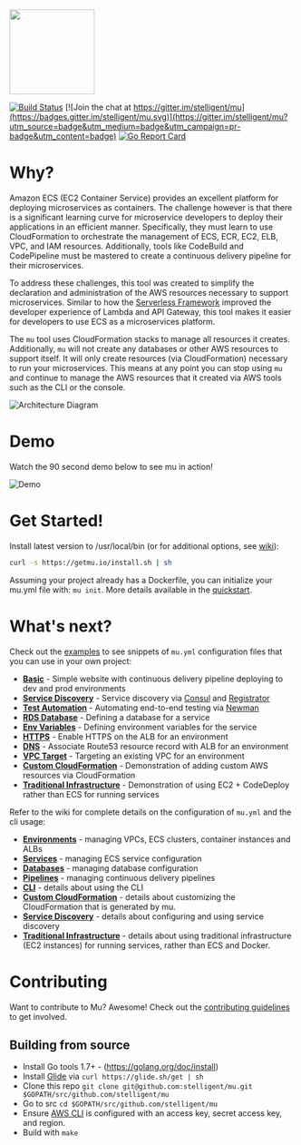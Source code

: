 <img src="https://github.com/stelligent/mu/wiki/img/mu.png" width="150">
<br/>

[![Build Status](https://circleci.com/gh/stelligent/mu.svg?style=shield)](https://circleci.com/gh/stelligent/mu) [![Join the chat at https://gitter.im/stelligent/mu](https://badges.gitter.im/stelligent/mu.svg)](https://gitter.im/stelligent/mu?utm_source=badge&utm_medium=badge&utm_campaign=pr-badge&utm_content=badge) [![Go Report Card](https://goreportcard.com/badge/github.com/stelligent/mu)](https://goreportcard.com/report/github.com/stelligent/mu)


# Why?
Amazon ECS (EC2 Container Service) provides an excellent platform for deploying microservices as containers.  The challenge however is that there is a significant learning curve for microservice developers to deploy their applications in an efficient manner.  Specifically, they must learn to use CloudFormation to orchestrate the management of ECS, ECR, EC2, ELB, VPC, and IAM resources.  Additionally, tools like CodeBuild and CodePipeline must be mastered to create a continuous delivery pipeline for their microservices.

To address these challenges, this tool was created to simplify the declaration and administration of the AWS resources necessary to support microservices.  Similar to how the [Serverless Framework](https://serverless.com/) improved the developer experience of Lambda and API Gateway, this tool makes it easier for developers to use ECS as a microservices platform.

The `mu` tool uses CloudFormation stacks to manage all resources it creates.  Additionally, `mu` will not create any databases or other AWS resources to support itself.  It will only create resources (via CloudFormation) necessary to run your microservices.  This means at any point you can stop using `mu` and continue to manage the AWS resources that it created via AWS tools such as the CLI or the console.

![Architecture Diagram](https://github.com/stelligent/mu/wiki/img/mu-architecture.gif)

# Demo
Watch the 90 second demo below to see mu in action!

![Demo](https://github.com/stelligent/mu/wiki/quickstart/mu-quickstart.gif)

# Get Started!
Install latest version to /usr/local/bin (or for additional options, see [wiki](https://github.com/stelligent/mu/wiki/Installation)):

```bash
curl -s https://getmu.io/install.sh | sh
```

Assuming your project already has a Dockerfile, you can initialize your mu.yml file with: `mu init`.  More details available in the [quickstart](https://github.com/stelligent/mu/wiki/Quickstart).

# What's next?
Check out the [examples](examples) to see snippets of `mu.yml` configuration files that you can use in your own project:

* **[Basic](examples/basic)** - Simple website with continuous delivery pipeline deploying to dev and prod environments
* **[Service Discovery](examples/consul)** - Service discovery via [Consul](https://www.consul.io/) and [Registrator](http://gliderlabs.com/registrator/latest/)
* **[Test Automation](examples/pipeline-newman)** - Automating end-to-end testing via [Newman](https://github.com/postmanlabs/newman)
* **[RDS Database](examples/database)** - Defining a database for a service
* **[Env Variables](examples/service-env-vars)** - Defining environment variables for the service
* **[HTTPS](examples/elb-https)** - Enable HTTPS on the ALB for an environment
* **[DNS](examples/elb-dns)** - Associate Route53 resource record with ALB for an environment
* **[VPC Target](examples/vpc-target)** - Targeting an existing VPC for an environment
* **[Custom CloudFormation](examples/custom-cloudformation)** - Demonstration of adding custom AWS resources via CloudFormation
* **[Traditional Infrastructure](examples/ec2-provider)** - Demonstration of using EC2 + CodeDeploy rather than ECS for running services

Refer to the wiki for complete details on the configuration of `mu.yml` and the cli usage:

* **[Environments](https://github.com/stelligent/mu/wiki/Environments)** - managing VPCs, ECS clusters, container instances and ALBs
* **[Services](https://github.com/stelligent/mu/wiki/Services)** - managing ECS service configuration
* **[Databases](https://github.com/stelligent/mu/wiki/Databases)** - managing database configuration
* **[Pipelines](https://github.com/stelligent/mu/wiki/Pipelines)** - managing continuous delivery pipelines
* **[CLI](https://github.com/stelligent/mu/wiki/CLI-Usage)** - details about using the CLI
* **[Custom CloudFormation](https://github.com/stelligent/mu/wiki/Custom-CloudFormation)** - details about customizing the CloudFormation that is generated by mu.
* **[Service Discovery](https://github.com/stelligent/mu/wiki/Service-Discovery)** - details about configuring and using service discovery
* **[Traditional Infrastructure](https://github.com/stelligent/mu/wiki/Traditional-Infrastructure)** - details about using traditional infrastructure (EC2 instances) for running services, rather than ECS and Docker.

# Contributing

Want to contribute to Mu?  Awesome!  Check out the [contributing guidelines](CONTRIBUTING.md) to get involved.

## Building from source

* Install Go tools 1.7+ - (https://golang.org/doc/install)
* Install [Glide](https://github.com/Masterminds/glide) via `curl https://glide.sh/get | sh`
* Clone this repo `git clone git@github.com:stelligent/mu.git $GOPATH/src/github.com/stelligent/mu`
* Go to src `cd $GOPATH/src/github.com/stelligent/mu`
* Ensure [AWS CLI](http://docs.aws.amazon.com/cli/latest/userguide/cli-chap-getting-started.html) is configured with an access key, secret access key, and region.
* Build with `make`

